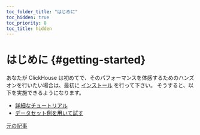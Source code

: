 ```yaml
---
toc_folder_title: "はじめに"
toc_hidden: true
toc_priority: 8
toc_title: hidden
---
```


# はじめに {#getting-started}

あなたが ClickHouse は初めてで、そのパフォーマンスを体感するためのハンズオンを行いたい場合は、最初に [インストール](../getting-started/install.md) を行って下さい。
そうすると、以下を実施できるようになります。

-   [詳細なチュートリアル](../getting-started/tutorial.md)
-   [データセット例を用いて試す](../getting-started/example-datasets/ontime.md)

[元の記事](https://clickhouse.com/docs/en/getting_started/) <!--hide-->
